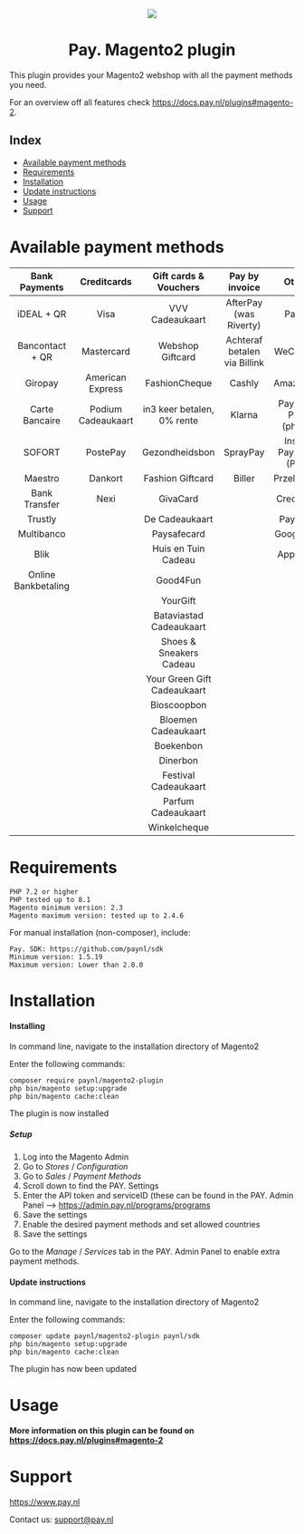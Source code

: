 <p align="center">
    <img src="https://www.pay.nl/uploads/1/brands/main_logo.png" />
</p>
<h1 align="center">Pay. Magento2 plugin</h1>
  
This plugin provides your Magento2 webshop with all the payment methods you need. 

For an overview off all features check https://docs.pay.nl/plugins#magento-2.
## Index
- [Available payment methods](#available-payment-methods)
- [Requirements](#requirements)
- [Installation](#installation)
- [Update instructions](#update-instructions)
- [Usage](#usage)
- [Support](#support)

# Available payment methods

Bank Payments  | Creditcards | Gift cards & Vouchers | Pay by invoice | Others | 
:-----------: | :-----------: | :-----------: | :-----------: | :-----------: |
iDEAL + QR |Visa | VVV Cadeaukaart | AfterPay (was Riverty) | PayPal |
Bancontact + QR |  Mastercard | Webshop Giftcard | Achteraf betalen via Billink | WeChatPay | 
Giropay |American Express | FashionCheque | Cashly | AmazonPay |
 | Carte Bancaire | Podium Cadeaukaart | in3 keer betalen, 0% rente | Klarna | Pay Fixed Price (phone) |
SOFORT | PostePay | Gezondheidsbon | SprayPay | Instore Payments (POS) |
Maestro | Dankort | Fashion Giftcard | Biller | Przelewy24 |
Bank Transfer | Nexi | GivaCard |  | Creditclick | 
Trustly |  | De Cadeaukaart |  | Payconiq | 
| Multibanco |  | Paysafecard | | Google Pay |
Blik |  | Huis en Tuin Cadeau| | Apple Pay |
Online Bankbetaling| | Good4Fun | | |
| | | YourGift | | 
| | | Bataviastad Cadeaukaart | | 
| | | Shoes & Sneakers Cadeau | |
| | | Your Green Gift Cadeaukaart | |
| | | Bioscoopbon | |
| | | Bloemen Cadeaukaart | |
| | | Boekenbon | |
| | | Dinerbon | |
| | | Festival Cadeaukaart | |
| | | Parfum Cadeaukaart | |
| | | Winkelcheque | |


# Requirements

    PHP 7.2 or higher
    PHP tested up to 8.1
    Magento minimum version: 2.3
    Magento maximum version: tested up to 2.4.6

For manual installation (non-composer), include:

    Pay. SDK: https://github.com/paynl/sdk
    Minimum version: 1.5.19
    Maximum version: Lower than 2.0.0 


# Installation
#### Installing

In command line, navigate to the installation directory of Magento2

Enter the following commands:

```
composer require paynl/magento2-plugin
php bin/magento setup:upgrade
php bin/magento cache:clean
```

The plugin is now installed


##### Setup

1. Log into the Magento Admin
2. Go to *Stores* / *Configuration*
3. Go to *Sales* / *Payment Methods*
4. Scroll down to find the PAY. Settings
5. Enter the API token and serviceID (these can be found in the PAY. Admin Panel --> https://admin.pay.nl/programs/programs
6. Save the settings
7. Enable the desired payment methods and set allowed countries
8. Save the settings

Go to the *Manage* / *Services* tab in the PAY. Admin Panel to enable extra payment methods.   

#### Update instructions

In command line, navigate to the installation directory of Magento2

Enter the following commands:

```
composer update paynl/magento2-plugin paynl/sdk
php bin/magento setup:upgrade
php bin/magento cache:clean
```

The plugin has now been updated

# Usage

**More information on this plugin can be found on https://docs.pay.nl/plugins#magento-2**

# Support
https://www.pay.nl

Contact us: support@pay.nl

